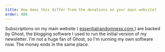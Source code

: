 ```yaml
---
title: How does this differ from the donations on your main website?
order: 400
---
```


Subscriptions on my main website (
<a href="https://essentialrandomness.com/subscribe/">
essentialrandomness.com
</a>
) are backed by Ghost, the blogging software I used to run the initial
version of my newsletter. I&apos;m not a huge fan of Ghost, so
I&apos;m running my own software now. The money ends in the same
place.
